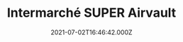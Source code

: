 ---
date: 2021-07-02T16:46:42.000Z
title: Intermarché SUPER Airvault
latitude: 46.82625820321227
longitude: -0.1271943835874708
url: https://www.intermarche.com
category: checkin
---